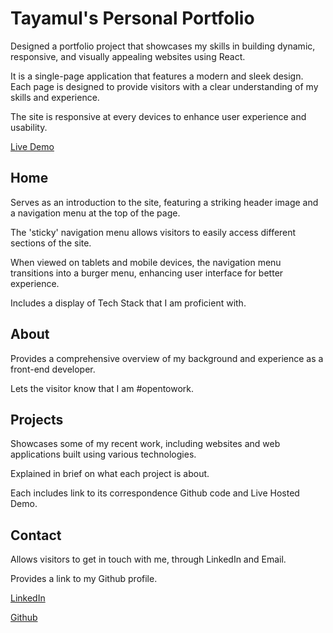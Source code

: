 # Tayamul's Personal Portfolio

Designed a portfolio project that showcases my skills in building dynamic, responsive, and visually appealing websites using React.

It is a single-page application that features a modern and sleek design. Each page is designed to provide visitors with a clear understanding of my skills and experience.

The site is responsive at every devices to enhance user experience and usability.

[Live Demo](https://tayamul-portfolio.vercel.app)

## Home
Serves as an introduction to the site, featuring a striking header image and a navigation menu at the top of the page. 

The 'sticky' navigation menu allows visitors to easily access different sections of the site.

When viewed on tablets and mobile devices, the navigation menu transitions into a burger menu, enhancing user interface for better experience.

Includes a display of Tech Stack that I am proficient with.

## About
Provides a comprehensive overview of my background and experience as a front-end developer.

Lets the visitor know that I am #opentowork.

## Projects
Showcases some of my recent work, including websites and web applications built using various technologies.

Explained in brief on what each project is about.

Each includes link to its correspondence Github code and Live Hosted Demo.

## Contact
Allows visitors to get in touch with me, through LinkedIn and Email.

Provides a link to my Github profile.

[LinkedIn](https://linkedin.com/in/tayamul-rai)

[Github](https://github.com/Tayamul)
